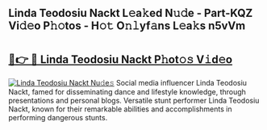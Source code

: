 ## Linda Teodosiu Nackt L𝚎a𝚔ed N𝚞𝚍e - Part-KQZ Vi𝚍𝚎o P𝚑𝚘tos - H𝚘𝚝 O𝚗𝚕yf𝚊ns L𝚎a𝚔s n5vVm

# <h2><a href="http://kf2qzkf.oniu.top/?m=Linda+Teodosiu+Nackt">🔗👉 🔴 Linda Teodosiu Nackt P𝚑ot𝚘𝚜 V𝚒d𝚎o</a></h2>

[![Linda Teodosiu Nackt Nu𝚍e𝚜](https://i.imgur.com/0qMVB7G.gif)](http://kf2qzkf.oniu.top/?m=Linda+Teodosiu+Nackt)
Social media influencer Linda Teodosiu Nackt, famed for disseminating dance and lifestyle knowledge, through presentations and personal blogs. Versatile stunt performer Linda Teodosiu Nackt, known for their remarkable abilities and accomplishments in performing dangerous stunts.  
